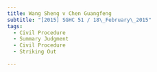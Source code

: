 ```yaml
---
title: Wang Sheng v Chen Guangfeng 
subtitle: "[2015] SGHC 51 / 18\_February\_2015"
tags:
  - Civil Procedure
  - Summary Judgment
  - Civil Procedure
  - Striking Out

---
```


